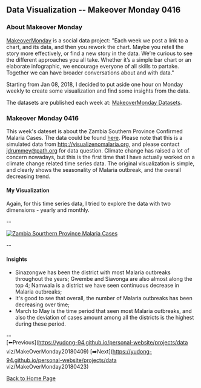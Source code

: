 <head>
  <!-- Global site tag (gtag.js) - Google Analytics -->
<script async src="https://www.googletagmanager.com/gtag/js?id=UA-112502179-1"></script>
<script>
  window.dataLayer = window.dataLayer || [];
  function gtag(){dataLayer.push(arguments);}
  gtag('js', new Date());

  gtag('config', 'UA-112502179-1');
</script>
</head>


## Data Visualization -- Makeover Monday 0416

### About Makeover Monday

[MakeoverMonday](http://www.makeovermonday.co.uk/) is a social data project:
"Each week we post a link to a chart, and its data, and then you rework the chart.
Maybe you retell the story more effectively, or find a new story in the data.
We’re curious to see the different approaches you all take. Whether it’s a simple bar chart or an elaborate infographic, we encourage everyone of all skills to partake.
Together we can have broader conversations about and with data."

Starting from Jan 08, 2018, I decided to put aside one hour on Monday weekly to create some visualization and find some insights from the data.

The datasets are published each week at: [MakeoverMonday Datasets](http://www.makeovermonday.co.uk/data/).

### Makeover Monday 0416

This week's dateset is about the Zambia Southern Province Confirmed Malaria Cases. The data could be found [here](https://data.world/makeovermonday/2018w16-zambia-southern-province-confirmed-malaria-cases). Please note that this is a simulated data from http://visualizenomalaria.org, and please contact jdrummey@path.org for data question. Climate change has raised a lot of concern nowadays, but this is the first time that I have actually worked on a climate change related time series data. 
The original visualization is simple, and clearly shows the seasonality of Malaria outbreak, and the overall decreasing trend.  

#### My Visualization

Again, for this time series data, I tried to explore the data with two dimensions - yearly and monthly.  

--  
<div class='tableauPlaceholder' id='viz1523930071059' style='position: relative'>
<noscript><a href='#'>
  <img alt='Zambia Sourthern Province Malaria Cases ' src='https:&#47;&#47;public.tableau.com&#47;static&#47;images&#47;Ma&#47;MakeOverMonday0416&#47;ZambiaSourthernProvinceMalariaCases&#47;1_rss.png' style='border: none' />
</a></noscript>
<object class='tableauViz'  style='display:none;'>
  <param name='host_url' value='https%3A%2F%2Fpublic.tableau.com%2F' />
  <param name='embed_code_version' value='3' />
  <param name='site_root' value='' />
  <param name='name' value='MakeOverMonday0416&#47;ZambiaSourthernProvinceMalariaCases' />
  <param name='tabs' value='no' />
  <param name='toolbar' value='yes' />
  <param name='static_image' value='https:&#47;&#47;public.tableau.com&#47;static&#47;images&#47;Ma&#47;MakeOverMonday0416&#47;ZambiaSourthernProvinceMalariaCases&#47;1.png' />
  <param name='animate_transition' value='yes' />
  <param name='display_static_image' value='yes' />
  <param name='display_spinner' value='yes' />
  <param name='display_overlay' value='yes' />
  <param name='display_count' value='yes' />
</object></div>               
<script type='text/javascript'>                
  var divElement = document.getElementById('viz1523930071059');     
  var vizElement = divElement.getElementsByTagName('object')[0];         
  vizElement.style.width='800px';vizElement.style.height='827px';          
  var scriptElement = document.createElement('script');               
  scriptElement.src = 'https://public.tableau.com/javascripts/api/viz_v1.js';       
  vizElement.parentNode.insertBefore(scriptElement, vizElement);          
</script>  

--  

#### Insights
* Sinazongwe has been the district with most Malaria outbreaks throughout the years; Gwembe and Siavonga are also almost along the top 4; Namwala is a district we have seen continuous decrease in Malaria outbreaks;  
* It's good to see that overall, the number of Malaria outbreaks has been decreasing over time;  
* March to May is the time period that seen most Malaria outbreaks, and also the deviation of cases amount among all the districts is the highest during these period.  


--  
[⬅️Previous](https://yudong-94.github.io/personal-website/projects/data viz/MakeOverMonday20180409) [➡️Next](https://yudong-94.github.io/personal-website/projects/data viz/MakeOverMonday20180423)  

[Back to Home Page](https://yudong-94.github.io/personal-website/)
